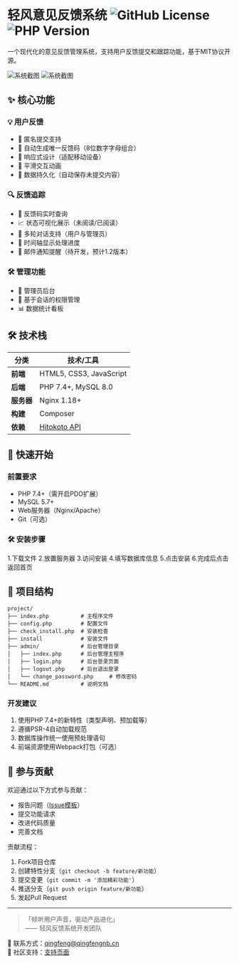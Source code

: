 # 轻风意见反馈系统 ![GitHub License](https://img.shields.io/github/license/yourname/feedback-system?color=blue) ![PHP Version](https://img.shields.io/badge/PHP-7.0%2B-777BB4?logo=php)

一个现代化的意见反馈管理系统，支持用户反馈提交和跟踪功能，基于MIT协议开源。

![系统截图](https://www.helloimg.com/i/2025/01/22/67908c23d974b.png)
![系统截图](https://www.helloimg.com/i/2025/01/22/67908c23dd7fb.png)
## ✨ 核心功能

### 💡 用户反馈
- 🎯 匿名提交支持
- 🔐 自动生成唯一反馈码（8位数字字母组合）
- 📱 响应式设计（适配移动设备）
- 🎨 平滑交互动画
- 💾 数据持久化（自动保存未提交内容）

### 🔍 反馈追踪
- 🔎 反馈码实时查询
- 📈 状态可视化展示（未阅读/已阅读）
- 💬 多轮对话支持（用户与管理员）
- 📅 时间轴显示处理进度
- 📧 邮件通知提醒（待开发，预计1.2版本）

### 🛠️ 管理功能
- 👮 管理员后台
- 🔑 基于会话的权限管理
- 📊 数据统计看板

## 🛠️ 技术栈

| 分类       | 技术/工具                |
|------------|-------------------------|
| **前端**   | HTML5, CSS3, JavaScript |
| **后端**   | PHP 7.4+, MySQL 8.0     |
| **服务器** | Nginx 1.18+             |
| **构建**   | Composer                |
| **依赖**   | [Hitokoto API](https://hitokoto.cn/) |

## 🚀 快速开始

### 前置要求
- PHP 7.4+（需开启PDO扩展）
- MySQL 5.7+ 
- Web服务器（Nginx/Apache）
- Git（可选）

### 🛠️ 安装步骤
1.下载文件
2.放置服务器
3.访问安装
4.填写数据库信息
5.点击安装
6.完成后点击返回首页

## 🔧 项目结构
```
project/
├── index.php          # 主程序文件
├── config.php         # 配置文件
├── check_install.php  # 安装检查
├── install            # 安装文件
├── admin/             # 后台管理目录
│   ├── index.php      # 后台管理主程序
│   ├── login.php      # 后台登录页面
│   ├── logout.php     # 后台退出登录
│   └── change_password.php     # 修改密码
└── README.md          # 说明文档
```

### 开发建议
1. 使用PHP 7.4+的新特性（类型声明、预加载等）
2. 遵循PSR-4自动加载规范
3. 数据库操作统一使用预处理语句
4. 前端资源使用Webpack打包（可选）

## 🤝 参与贡献

欢迎通过以下方式参与贡献：
- 报告问题（[Issue模板](.github/ISSUE_TEMPLATE.md)）
- 提交功能请求
- 改进代码质量
- 完善文档

贡献流程：
1. Fork项目仓库
2. 创建特性分支（`git checkout -b feature/新功能`）
3. 提交变更（`git commit -m '添加精彩功能'`）
4. 推送分支（`git push origin feature/新功能`）
5. 发起Pull Request
---

> 「倾听用户声音，驱动产品进化」  
> —— 轻风反馈系统开发团队

📮 联系方式：qingfeng@qingfengnb.cn  
📢 社区支持：[支持页面](https://support.qingfengnb.cn/)
